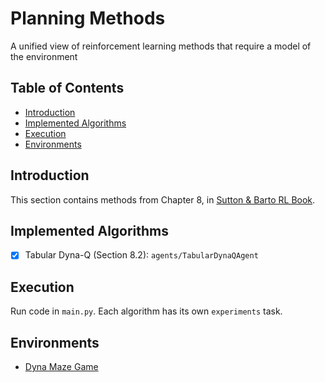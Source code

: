 [Sutton & Barto RL Book]: http://incompleteideas.net/book/RLbook2020.pdf
[Dyna Maze Game]: https://github.com/konantian/Dyna-Maze-Game/tree/master

# Planning Methods
A unified view of reinforcement learning methods that require a model of the environment

## Table of Contents
- [Introduction](#introduction)
- [Implemented Algorithms](#implemented-algorithms)
- [Execution](#execution)
- [Environments](#environments)

## Introduction
This section contains methods from Chapter 8, in [Sutton & Barto RL Book].

## Implemented Algorithms
- [x] Tabular Dyna-Q (Section 8.2): `agents/TabularDynaQAgent`

## Execution
Run code in `main.py`. Each algorithm has its own `experiments` task.

## Environments
- [Dyna Maze Game]